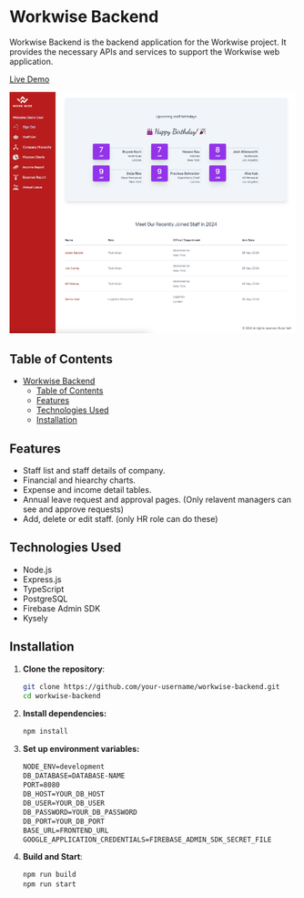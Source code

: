 # Workwise Backend

Workwise Backend is the backend application for the Workwise project. It provides the necessary APIs and services to support the Workwise web application.

[Live Demo](https://work-wisee.vercel.app/)

![Project Image](src/assets/homepage.png)

## Table of Contents

- [Workwise Backend](#workwise-backend)
  - [Table of Contents](#table-of-contents)
  - [Features](#features)
  - [Technologies Used](#technologies-used)
  - [Installation](#installation)

## Features

- Staff list and staff details of company.
- Financial and hiearchy charts.
- Expense and income detail tables.
- Annual leave request and approval pages. (Only relavent managers can see and approve requests)
- Add, delete or edit staff. (only HR role can do these)

## Technologies Used

- Node.js
- Express.js
- TypeScript
- PostgreSQL
- Firebase Admin SDK
- Kysely

## Installation

1. **Clone the repository**:

   ```bash
   git clone https://github.com/your-username/workwise-backend.git
   cd workwise-backend
   ```

2. **Install dependencies:**

   ```bash
   npm install
   ```

3. **Set up environment variables:**

   ```
   NODE_ENV=development
   DB_DATABASE=DATABASE-NAME
   PORT=8080
   DB_HOST=YOUR_DB_HOST
   DB_USER=YOUR_DB_USER
   DB_PASSWORD=YOUR_DB_PASSWORD
   DB_PORT=YOUR_DB_PORT
   BASE_URL=FRONTEND_URL
   GOOGLE_APPLICATION_CREDENTIALS=FIREBASE_ADMIN_SDK_SECRET_FILE
   ```

4. **Build and Start**:

   ```bash
   npm run build
   npm run start
   ```
